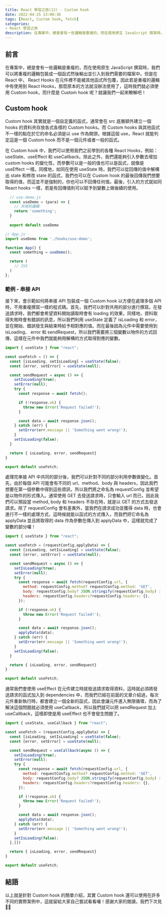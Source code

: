 ```yaml
---
title: React 學習之旅(12) - Custom hook
date: 2022-04-25 13:00:36
tags: [React, Custom hook, fetch]
categories:
- React 學習之旅
description: 在專案中，總是會有一些邏輯是重複的，而在使用原生 JavaScript 撰寫時，我們可以將重複的邏輯包裝成一個函式然後輸出並引入到我們需要的檔案中。但是在 React 中， React Hooks 在元件裡不能被其他函式所包覆，因此若是重複的邏輯中有使用到 React Hooks，那麼原本的方法就沒辦法使用了，這時我們就必須使用 Custom hook，而什麼是 Custom hook 呢？就讓我們一起來瞭解吧！
---
```

## 前言

在專案中，總是會有一些邏輯是重複的，而在使用原生 JavaScript 撰寫時，我們可以將重複的邏輯包裝成一個函式然後輸出並引入到我們需要的檔案中。但是在 React 中， React Hooks 在元件裡不能被其他函式所包覆，因此若是重複的邏輯中有使用到 React Hooks，那麼原本的方法就沒辦法使用了，這時我們就必須使用 Custom hook，而什麼是 Custom hook 呢？就讓我們一起來瞭解吧！

## Custom hook

Custom hook 其實就是一個自定義的函式，通常會在 src 底層額外建立一個 hooks 的資料夾存放各式各樣的 Custom hooks。而 Custom hooks 與其他函式不一樣的點在於它的命名必須是以 use 作為開頭，根據這個 use，React 就能判定這是一個 Custom hook 而不是一個元件或者一般的函式。

在 Custom hook 中，我們可以使用我們之前學到的各種 React Hooks，例如： useState、useEffect 和 useCallback。除此之外，我們還能夠引入參數去增加 custom hooks 的變化性，而參數可以是一般的值也可以是函式，就像是 useEffect 一樣。同樣地，如同在使用 useState 時，我們可以從回傳的值中解構出 state 和修改 state 的函式，我們也可以在 Custom hook 的最後回傳我們想要取得的值，而這並不是強制的，你也可以不回傳任何值。最後，引入的方式就如同 React hooks 一樣，若是有回傳值則可以賦予到變數上做後續的使用。

```js
  // use-demo.js
  const useDemo = (para) => {
    // 共用的邏輯
    return 'something';
  }
  
  export default useDemo
```

```js
// App.js
import useDemo from './hooks/use-demo';

function App() {
  const something = useDemo();

  return (
    // JSX
  )
};
```

### 範例 - 串接 API

接下來，會示範如何將串接 API 包裝成一個 Custom hook 以方便在處理多個 API 時，不用重複撰寫一樣的程式碼。首先，我們可以針對共用的部分進行撰寫。在發送請求時，我們都會希望資料開始讀取時會有 loading 的效果，同樣地，資料取得失敗時會有錯誤的訊息，所以我們利用 useState 定義了 isLoading 和 error，並在開始、錯誤發生與結束時給予相對應的值。而在最後因為元件中需要使用到 isLoading、 error 和 sendRequest，所以我們需要將三個變數以物件的方式回傳，這樣在元件中我們就能夠用解構的方式取得對應的變數。

```js
import { useState } from "react";

const useFetch = () => {
  const [isLoading, setIsLoading] = useState(false);
  const [error, setError] = useState(null);

  const sendRequest = async () => {
    setIsLoading(true);
    setError(null);
    try {
      const response = await fetch();

      if (!response.ok) {
        throw new Error('Request failed!');
      }

      const data = await response.json();
    } catch (err) {
      setError(err.message || 'Something went wrong!');
    }
    setIsLoading(false);
  }

  return { isLoading, error, sendRequest}
}

export default useFetch;
```

處理完串接 API 中共同的部分後，我們可以針對不同的部分利用參數做變化。首先，由於每個 API 可能會有不同的 url、method、body 與 headers，因此我們想要在第一個參數中得到這些資訊，所以我們將之命名為 requestConfig 並希望是以物件的形式傳入。通常使用 GET 去發送請求時，只會輸入 url 而已，因此我們可以預設當 method, body 和 headers 不存在時，就是以 GET 的方式去發送請求。除了 requestConfig 會有差異外，當我們在請求成功並獲得 data 時，也會進行不一樣的處理方式，這時候就能以函式的方式傳入，而我們把它命名為 applyData 並且將取得的 data 作為參數在傳入到 applyData 中，這樣就完成了變數的部分囉！

```js
import { useState } from "react";

const useFetch = (requestConfig,applyData) => {
  const [isLoading, setIsLoading] = useState(false);
  const [error, setError] = useState(null);

  const sendRequest = async () => {
    setIsLoading(true);
    setError(null);
    try {
      const response = await fetch(requestConfig.url, {
        method: requestConfig.method? requestConfig.method: 'GET',
        body: requestConfig.body? JSON.stringify(requestConfig.body) : null,
        headers: requestConfig.headers?requestConfig.headers: {},
      });

      if (!response.ok) {
        throw new Error('Request failed!');
      }

      const data = await response.json();
      applyData(data);
    } catch (err) {
      setError(err.message || 'Something went wrong!');
    }
    setIsLoading(false);
  }

  return { isLoading, error, sendRequest}
}

export default useFetch;
```

通常我們會使用 useEffect 在元件建立時就發送請求取得資料，這時就必須將發送請求的函式加入到 dependencies 中，而我們已經在前面的文章介紹過，每次元件重新執行時，都會建立一個全新的函式，因此會讓元件進入無限循環，而為了解決這個問題就必須使用 useCallback，所以我們就可以把 sendRequest 加上 useCallback，這樣即使是用 useEffect 也不會發生問題了。

```js
import { useState, useCallback } from "react";

const useFetch = (requestConfig,applyData) => {
  const [isLoading, setIsLoading] = useState(false);
  const [error, setError] = useState(null);

  const sendRequest = useCallback(async () => {
    setIsLoading(true);
    setError(null);
    try {
      const response = await fetch(requestConfig.url, {
        method: requestConfig.method? requestConfig.method: 'GET',
        body: requestConfig.body? JSON.stringify(requestConfig.body) : null,
        headers: requestConfig.headers?requestConfig.headers: {},
      });

      if (!response.ok) {
        throw new Error('Request failed!');
      }

      const data = await response.json();
      applyData(data);
    } catch (err) {
      setError(err.message || 'Something went wrong!');
    }
    setIsLoading(false);
  },[])

  return { isLoading, error, sendRequest}
}

export default useFetch;
```

## 結語

以上就是針對 Custom hook 的簡單介紹，其實 Custom hook 還可以使用在許多不同的實際案例中，這就留給大家自己嘗試看看囉！感謝大家的閱讀，我們下次見 🤟🏼
